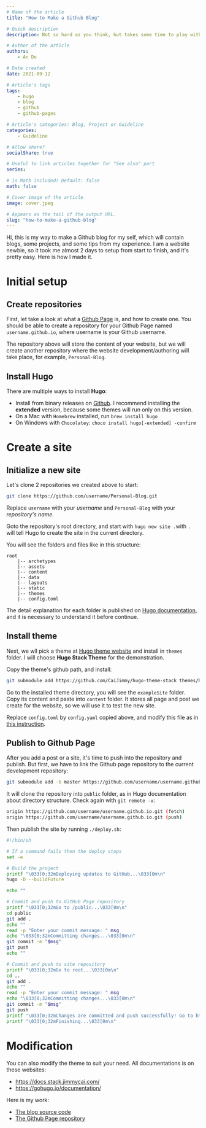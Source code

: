 ```yaml
---
# Name of the article
title: "How to Make a Github Blog"

# Quick description
description: Not so hard as you think, but takes some time to play with it

# Author of the article
authors: 
    - An Do

# Date created
date: 2021-09-12

# Article's tags
tags: 
    - hugo
    - blog
    - github
    - github-pages

# Article's categories: Blog, Project or Guideline
categories:
    - Guideline

# Allow share?
socialShare: true

# Useful to link articles together for "See also" part
series: 

# is Math included? Default: false
math: false

# Cover image of the article
image: cover.jpeg

# Appears as the tail of the output URL.
slug: "how-to-make-a-github-blog"
---
```


Hi, this is my way to make a Github blog for my self, which will contain blogs, some projects, and some tips from my experience. I am a website newbie, so it took me almost 2 days to setup from start to finish, and it's pretty easy. Here is how I made it.

# Initial setup

## Create repositories

First, let take a look at what a [Github Page](https://pages.github.com/) is, and how to create one. You should be able to create a repository for your Github Page named `username.github.io`, where username is your Github username.

The repository above will store the content of your website, but we will create another repository where the website development/authoring will take place, for example, `Personal-Blog`.

## Install Hugo

There are multiple ways to install **Hugo**:

- Install from binary releases on [Github](https://github.com/gohugoio/hugo/releases). I recommend installing the **extended** version, because some themes will run only on this version.
- On a Mac with `Homebrew` installed, run `brew install hugo`
- On Windows with `Chocolatey`: `choco install hugo[-extended] -confirm`

# Create a site

## Initialize a new site

Let's clone 2 repositories we created above to start:

```bash
git clone https://github.com/username/Personal-Blog.git
```

Replace `username` with your *username* and `Personal-Blog` with your *repository's name*.

Goto the repository's root directory, and start with `hugo new site .`with `.` will tell Hugo to create the site in the current directory.

You will see the folders and files like in this structure:

```text
root
    |-- archetypes
    |-- assets
    |-- content
    |-- data
    |-- layouts
    |-- static
    |-- themes  
    |-- config.toml
```

The detail explanation for each folder is published on [Hugo documentation](https://gohugo.io/getting-started/directory-structure/), and it is necessary to understand it before continue.

## Install theme

Next, we wll pick a theme at [Hugo theme website](https://themes.gohugo.io/) and install in `themes` folder. I will choose **Hugo Stack Theme** for the demonstration.

Copy the theme's github path, and install:

```bash
git submodule add https://github.com/CaiJimmy/hugo-theme-stack themes/hugo-theme-stack
```

Go to the installed theme directory, you will see the `exampleSite` folder. Copy its content and paste into `content` folder. It stores all page and post we create for the website, so we will use it to test the new site.

Replace `config.toml` by `config.yaml` copied above, and modify this file as in [this instruction](https://docs.stack.jimmycai.com/).

## Publish to Github Page

After you add a post or a site, it's time to push into the repository and publish. But first, we have to link the Github page repository to the current development repository:

```bash
git submodule add -b master https://github.com/username/username.github.io.git public
```

It will clone the repository into `public` folder, as in Hugo documentation about directory structure.
Check again with `git remote -v`:

```bash
origin https://github.com/username/username.github.io.git (fetch)
origin https://github.com/username/username.github.io.git (push)
```

Then publish the site by running `./deploy.sh`:

```bash
#!/bin/sh

# If a command fails then the deploy stops
set -e

# Build the project
printf "\033[0;32mDeploying updates to GitHub...\033[0m\n"
hugo -D --buildFuture

echo ""

# Commit and push to GitHub Page repository
printf "\033[0;32mGo to /public...\033[0m\n"
cd public
git add .
echo ""
read -p "Enter your commit message: " msg
echo "\033[0;32mCommitting changes...\033[0m\n"
git commit -m "$msg"
git push
echo ""

# Commit and push to site repository
printf "\033[0;32mGo to root...\033[0m\n"
cd ..
git add .
echo ""
read -p "Enter your commit message: " msg
echo "\033[0;32mCommitting changes...\033[0m\n"
git commit -m "$msg"
git push
printf "\033[0;32mChanges are committed and push successfully! Go to https://username.github.io to see.\033[0m\n"
printf "\033[0;32mFinishing...\033[0m\n"
```

# Modification

You can also modify the theme to suit your need. All documentations is on these websites:

- <https://docs.stack.jimmycai.com/>
- <https://gohugo.io/documentation/>

Here is my work:

- [The blog source code](https://github.com/andrewdo25/Personal-Blog)
- [The Github Page repository](https://github.com/andrewdo25/andrewdo25.github.io)

